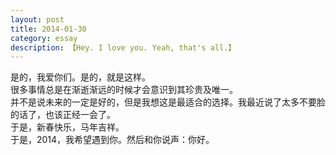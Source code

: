 ```yaml
---
layout: post
title: 2014-01-30
category: essay
description: 【Hey. I love you. Yeah, that's all.】
---
```


是的，我爱你们。是的，就是这样。<br />
很多事情总是在渐逝渐远的时候才会意识到其珍贵及唯一。<br />
并不是说未来的一定是好的，但是我想这是最适合的选择。我最近说了太多不要脸的话了，也该正经一会了。<br />
于是，新春快乐，马年吉祥。<br />
于是，2014，我希望遇到你。然后和你说声：你好。<br />
